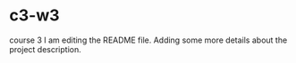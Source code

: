 # c3-w3
course 3 
I am editing the README file. Adding some more details about the project description.

